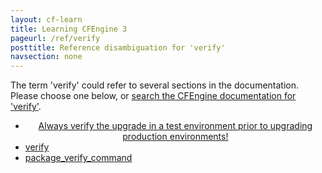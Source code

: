 ```yaml
---
layout: cf-learn
title: Learning CFEngine 3
pageurl: /ref/verify
posttitle: Reference disambiguation for 'verify'
navsection: none
---
```


The term 'verify' could refer to several sections in the documentation. Please choose one below, or
[search the CFEngine documentation for 'verify'](http://cfengine.com/docs/3.5/search.html?q=verify).

- [<center data-behavior="exclude-from-toc">Always verify the upgrade in a test environment prior to upgrading production environments\!](http://cfengine.com/docs/3.5/getting-started-upgrade.html#<center-data-behavior=-exclude-from-toc->always-verify-the-upgrade-in-a-test-environment-prior-to-upgrading-production-environments!)
- [verify](http://cfengine.com/docs/3.5/reference-promise-types-files.html#verify)
- [package_verify_command](http://cfengine.com/docs/3.5/reference-promise-types-packages.html#package_verify_command)
